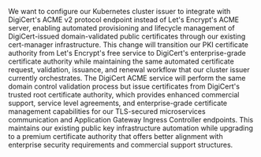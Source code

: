 We want to configure our Kubernetes cluster issuer to integrate with DigiCert's ACME v2 protocol endpoint instead of Let's Encrypt's ACME server, enabling automated provisioning and lifecycle management of DigiCert-issued domain-validated public certificates through our existing cert-manager infrastructure. This change will transition our PKI certificate authority from Let's Encrypt's free service to DigiCert's enterprise-grade certificate authority while maintaining the same automated certificate request, validation, issuance, and renewal workflow that our cluster issuer currently orchestrates. The DigiCert ACME service will perform the same domain control validation process but issue certificates from DigiCert's trusted root certificate authority, which provides enhanced commercial support, service level agreements, and enterprise-grade certificate management capabilities for our TLS-secured microservices communication and Application Gateway Ingress Controller endpoints. This maintains our existing public key infrastructure automation while upgrading to a premium certificate authority that offers better alignment with enterprise security requirements and commercial support structures.

